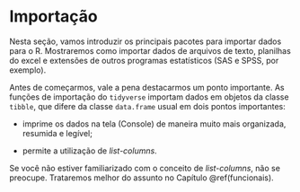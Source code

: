 # Importação

Nesta seção, vamos introduzir os principais pacotes para importar dados para o R. Mostraremos como importar dados de arquivos de texto,  planilhas do excel e extensões de outros programas estatísticos (SAS e SPSS, por exemplo).

Antes de começarmos, vale a pena destacarmos um ponto importante. As funções de importação do `tidyverse` importam dados em objetos da classe `tibble`, que difere da classe `data.frame` usual em dois pontos importantes:

- imprime os dados na tela (Console) de maneira muito mais organizada, resumida e legível;

- permite a utilização de *list-columns*.

Se você não estiver familiarizado com o conceito de *list-columns*, não se preocupe. Trataremos melhor do assunto no Capítulo \@ref(funcionais).
